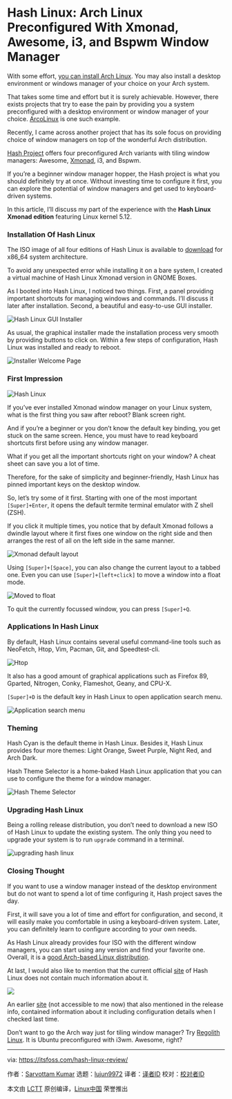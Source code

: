 [#]: subject: (Hash Linux: Arch Linux Preconfigured With Xmonad, Awesome, i3, and Bspwm Window Manager)
[#]: via: (https://itsfoss.com/hash-linux-review/)
[#]: author: (Sarvottam Kumar https://itsfoss.com/author/sarvottam/)
[#]: collector: (lujun9972)
[#]: translator: ( )
[#]: reviewer: ( )
[#]: publisher: ( )
[#]: url: ( )

Hash Linux: Arch Linux Preconfigured With Xmonad, Awesome, i3, and Bspwm Window Manager
======

With some effort, [you can install Arch Linux][1]. You may also install a desktop environment or windows manager of your choice on your Arch system.

That takes some time and effort but it is surely achievable. However, there exists projects that try to ease the pain by providing you a system preconfigured with a desktop environment or window manager of your choice. [ArcoLinux][2] is one such example.

Recently, I came across another project that has its sole focus on providing choice of window managers on top of the wonderful Arch distribution.

[Hash Project][3] offers four preconfigured Arch variants with tiling window managers: Awesome, [Xmonad][4], i3, and Bspwm.

If you’re a beginner window manager hopper, the Hash project is what you should definitely try at once. Without investing time to configure it first, you can explore the potential of window managers and get used to keyboard-driven systems.

In this article, I’ll discuss my part of the experience with the **Hash Linux Xmonad edition** featuring Linux kernel 5.12.

### Installation Of Hash Linux

The ISO image of all four editions of Hash Linux is available to [download][5] for x86_64 system architecture.

To avoid any unexpected error while installing it on a bare system, I created a virtual machine of Hash Linux Xmonad version in GNOME Boxes.

As I booted into Hash Linux, I noticed two things. First, a panel providing important shortcuts for managing windows and commands. I’ll discuss it later after installation. Second, a beautiful and easy-to-use GUI installer.

![Hash Linux GUI Installer][6]

As usual, the graphical installer made the installation process very smooth by providing buttons to click on. Within a few steps of configuration, Hash Linux was installed and ready to reboot.

![Installer Welcome Page][7]

### First Impression

![Hash Linux][8]

If you’ve ever installed Xmonad window manager on your Linux system, what is the first thing you saw after reboot? Blank screen right.

And if you’re a beginner or you don’t know the default key binding, you get stuck on the same screen. Hence, you must have to read keyboard shortcuts first before using any window manager.

What if you get all the important shortcuts right on your window? A cheat sheet can save you a lot of time.

Therefore, for the sake of simplicity and beginner-friendly, Hash Linux has pinned important keys on the desktop window.

So, let’s try some of it first. Starting with one of the most important `[Super]+Enter`, it opens the default termite terminal emulator with Z shell (ZSH).

If you click it multiple times, you notice that by default Xmonad follows a dwindle layout where it first fixes one window on the right side and then arranges the rest of all on the left side in the same manner.

![Xmonad default layout][9]

Using `[Super]+[Space]`, you can also change the current layout to a tabbed one. Even you can use `[Super]+[left+click]` to move a window into a float mode.

![Moved to float][10]

To quit the currently focussed window, you can press `[Super]+Q`.

### Applications In Hash Linux

By default, Hash Linux contains several useful command-line tools such as NeoFetch, Htop, Vim, Pacman, Git, and Speedtest-cli.

![Htop][11]

It also has a good amount of graphical applications such as Firefox 89, Gparted, Nitrogen, Conky, Flameshot, Geany, and CPU-X.

`[Super]+D` is the default key in Hash Linux to open application search menu.

![Application search menu][12]

### Theming

Hash Cyan is the default theme in Hash Linux. Besides it, Hash Linux provides four more themes: Light Orange, Sweet Purple, Night Red, and Arch Dark.

Hash Theme Selector is a home-baked Hash Linux application that you can use to configure the theme for a window manager.

![Hash Theme Selector][13]

### Upgrading Hash Linux

Being a rolling release distribution, you don’t need to download a new ISO of Hash Linux to update the existing system. The only thing you need to upgrade your system is to run `upgrade` command in a terminal.

![upgrading hash linux][14]

### Closing Thought

If you want to use a window manager instead of the desktop environment but do not want to spend a lot of time configuring it, Hash project saves the day.

First, it will save you a lot of time and effort for configuration, and second, it will easily make you comfortable in using a keyboard-driven system. Later, you can definitely learn to configure according to your own needs.

As Hash Linux already provides four ISO with the different window managers, you can start using any version and find your favorite one. Overall, it is a [good Arch-based Linux distribution][15].

At last, I would also like to mention that the current official [site][3] of Hash Linux does not contain much information about it.

![][16]

An earlier [site][17] (not accessible to me now) that also mentioned in the release info, contained information about it including configuration details when I checked last time.

Don’t want to go the Arch way just for tiling window manager? Try [Regolith Linux][18]. It is Ubuntu preconfigured with i3wm. Awesome, right?

--------------------------------------------------------------------------------

via: https://itsfoss.com/hash-linux-review/

作者：[Sarvottam Kumar][a]
选题：[lujun9972][b]
译者：[译者ID](https://github.com/译者ID)
校对：[校对者ID](https://github.com/校对者ID)

本文由 [LCTT](https://github.com/LCTT/TranslateProject) 原创编译，[Linux中国](https://linux.cn/) 荣誉推出

[a]: https://itsfoss.com/author/sarvottam/
[b]: https://github.com/lujun9972
[1]: https://itsfoss.com/install-arch-linux/
[2]: https://arcolinux.com/
[3]: https://hashproject.ga/
[4]: https://xmonad.org/
[5]: https://hashproject.ga/index.html#downloads
[6]: https://i0.wp.com/itsfoss.com/wp-content/uploads/2021/06/Hash-Linux-GUI-Installer.jpg?resize=800%2C451&ssl=1
[7]: https://i2.wp.com/itsfoss.com/wp-content/uploads/2021/06/Installer-Welcome-Page.png?resize=800%2C452&ssl=1
[8]: https://i0.wp.com/itsfoss.com/wp-content/uploads/2021/06/Hash-Linux.jpg?resize=800%2C451&ssl=1
[9]: https://i1.wp.com/itsfoss.com/wp-content/uploads/2021/06/Xmonad-default-layout.png?resize=800%2C452&ssl=1
[10]: https://i0.wp.com/itsfoss.com/wp-content/uploads/2021/06/Moved-to-float.png?resize=800%2C452&ssl=1
[11]: https://i0.wp.com/itsfoss.com/wp-content/uploads/2021/06/Htop.jpg?resize=800%2C451&ssl=1
[12]: https://i1.wp.com/itsfoss.com/wp-content/uploads/2021/06/Application-search-menu.jpg?resize=800%2C451&ssl=1
[13]: https://i0.wp.com/itsfoss.com/wp-content/uploads/2021/06/Hash-Theme-Selector.png?resize=800%2C452&ssl=1
[14]: https://i2.wp.com/itsfoss.com/wp-content/uploads/2021/06/Upgrading-hash-linux.png?resize=800%2C452&ssl=1
[15]: https://itsfoss.com/arch-based-linux-distros/
[16]: https://i1.wp.com/itsfoss.com/wp-content/uploads/2021/06/Hash-Linux-Site-URL.png?resize=575%2C193&ssl=1
[17]: https://hashproject.org/
[18]: https://itsfoss.com/regolith-linux-desktop/
